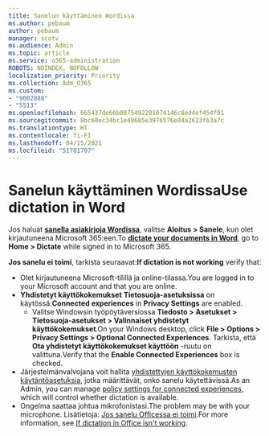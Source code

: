 ```yaml
---
title: Sanelun käyttäminen Wordissa
ms.author: pebaum
author: pebaum
manager: scotv
ms.audience: Admin
ms.topic: article
ms.service: o365-administration
ROBOTS: NOINDEX, NOFOLLOW
localization_priority: Priority
ms.collection: Adm_O365
ms.custom:
- "9002888"
- "5513"
ms.openlocfilehash: 665437de66b0875492201074146c8ed4ef454f91
ms.sourcegitcommit: 8bc60ec34bc1e40685e3976576e04a2623f63a7c
ms.translationtype: HT
ms.contentlocale: fi-FI
ms.lasthandoff: 04/15/2021
ms.locfileid: "51781707"
---
```

# <a name="use-dictation-in-word"></a><span data-ttu-id="2e34e-102">Sanelun käyttäminen Wordissa</span><span class="sxs-lookup"><span data-stu-id="2e34e-102">Use dictation in Word</span></span>

<span data-ttu-id="2e34e-103">Jos haluat **[sanella asiakirjoja Wordissa](https://support.office.com/article/dictate-your-documents-in-word-3876e05f-3fcc-418f-b8ab-db7ce0d11d3c)**, valitse **Aloitus > Sanele**, kun olet kirjautuneena Microsoft 365:een.</span><span class="sxs-lookup"><span data-stu-id="2e34e-103">To **[dictate your documents in Word](https://support.office.com/article/dictate-your-documents-in-word-3876e05f-3fcc-418f-b8ab-db7ce0d11d3c)**, go to **Home > Dictate** while signed in to Microsoft 365.</span></span>

<span data-ttu-id="2e34e-104">**Jos sanelu ei toimi**, tarkista seuraavat:</span><span class="sxs-lookup"><span data-stu-id="2e34e-104">**If dictation is not working** verify that:</span></span>

- <span data-ttu-id="2e34e-105">Olet kirjautuneena Microsoft-tilillä ja online-tilassa.</span><span class="sxs-lookup"><span data-stu-id="2e34e-105">You are logged in to your Microsoft account and that you are online.</span></span>
- <span data-ttu-id="2e34e-106">**Yhdistetyt käyttökokemukset** **Tietosuoja-asetuksissa** on käytössä.</span><span class="sxs-lookup"><span data-stu-id="2e34e-106">**Connected experiences** in **Privacy Settings** are enabled.</span></span> 
    - <span data-ttu-id="2e34e-107">Valitse Windowsin työpöytäversiossa **Tiedosto > Asetukset > Tietosuoja-asetukset > Valinnaiset yhdistetyt käyttökokemukset**.</span><span class="sxs-lookup"><span data-stu-id="2e34e-107">On your Windows desktop, click **File > Options > Privacy Settings > Optional Connected Experiences**.</span></span> <span data-ttu-id="2e34e-108">Tarkista, että **Ota yhdistetyt käyttökokemukset käyttöön** -ruutu on valittuna.</span><span class="sxs-lookup"><span data-stu-id="2e34e-108">Verify that the **Enable Connected Experiences** box is checked.</span></span>
- <span data-ttu-id="2e34e-109">Järjestelmänvalvojana voit hallita [yhdistettyjen käyttökokemusten käytäntöasetuksia](https://docs.microsoft.com/deployoffice/privacy/manage-privacy-controls#policy-settings-for-connected-experiences), jotka määrittävät, onko sanelu käytettävissä.</span><span class="sxs-lookup"><span data-stu-id="2e34e-109">As an Admin, you can manage [policy settings for connected experiences](https://docs.microsoft.com/deployoffice/privacy/manage-privacy-controls#policy-settings-for-connected-experiences), which will control whether dictation is available.</span></span>
- <span data-ttu-id="2e34e-110">Ongelma saattaa johtua mikrofonistasi.</span><span class="sxs-lookup"><span data-stu-id="2e34e-110">The problem may be with your microphone.</span></span> <span data-ttu-id="2e34e-111">Lisätietoja: [Jos sanelu Officessa ei toimi](https://support.office.com/article/If-dictation-in-Office-isn-t-working-3a740b4a-19d5-461c-b59a-d82172707fd4#OfficeVersion=Web).</span><span class="sxs-lookup"><span data-stu-id="2e34e-111">For more information, see [If dictation in Office isn't working](https://support.office.com/article/If-dictation-in-Office-isn-t-working-3a740b4a-19d5-461c-b59a-d82172707fd4#OfficeVersion=Web).</span></span>
